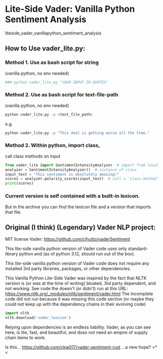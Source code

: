
# Lite-Side Vader: Vanilla Python Sentiment Analysis
liteside_vader_vanillapython_sentiment_analysis

## How to Use vader_lite.py:
### Method 1. Use as bash script for string 
(vanilla python, no env needed) 
```bash
### python vader_lite.py "YOUR INPUT IN QUOTES"
``` 

### Method 2. Use as bash script for text-file-path 
(vanilla python, no env needed) 
```bash
python vader_lite.py -p <text_file_path>
``` 
e.g.
```bash
python vader_lite.py -p "This deal is getting worse all the time."
``` 

### Method 2. Within python, import class, 
call class methods on input
```python
from vader_lite import SentimentIntensityAnalyzer  # import from local module
analyzer = SentimentIntensityAnalyzer()  # instance of class
input_text = "This sentiment is absolutely amazing!"
scores = analyzer.polarity_scores(input_text)  # call a 'class-method' (a function)
print(scores)
```



### Current version is self contained with a built-in lexicon.
But in the archive you can find the lexicon file and a version that imports that file.

## Original (I think) (Legendary) Vader NLP project:
MIT license Vader: https://github.com/cjhutto/vaderSentiment 

This lite-side vanilla python version of Vader code 
uses only standard-library python and
(as of python 3.12, should run out of the box).

This lite-side vanilla python version of Vader code 
does not require any installed 3rd party 
libraries, packages, or other dependencies.

This Vanilla Python Lite-Side Vader was inspired by 
the fact that NLTK version is (or was at the time 
of writing) bloated, 3rd party dependent, 
and not working. See code the doesn't (or didn't)
 run at this URL:
https://www.nltk.org/_modules/nltk/sentiment/vader.html
The incomplete code did not run because it was 
missing this code section (or maybe they could not 
keep up with the dependency chains in their evolving code)
```python
import nltk
nltk.download('vader_lexicon')
```
Relying upon dependencies is an endless liability.
Vader, as you can see here, is lite, fast, and beautiful,
and does not need an empire of supply chain items to work.


Is this...
https://github.com/ckw017/vader-sentiment-rust
 ...a new hope? >*<
